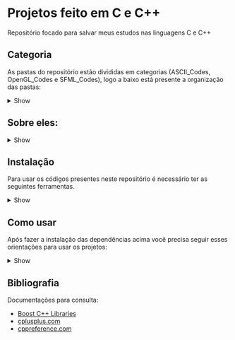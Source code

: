 # Projetos feito em C e C++

Repositório focado para salvar meus estudos nas linguagens C e C++

## Categoria

As pastas do repositório estão divididas em categorias (ASCII_Codes, OpenGL_Codes e SFML_Codes), logo a baixo está presente a organização das pastas:
<details><summary>Show</summary>

```bash

    ├── ASCII_Codes
    │   ├── Cubo3DASCII
    │   ├── dotenv
    │   ├── ExpressoesNumericas
    │   ├── Natal code
    │   ├── PenduloDuploASCII
    │   ├── RGB_Terminal 
    │   ├── SnakeGame
    │   ├── Tic-Tac-Toe
    │   └── termtetris
    ├── OpenGL_Codes
    │   ├── Esfera3DOpenGL
    │   ├── Torus3DOpenGL
    │   └── TrianguloOpenGL
    └── SFML_Codes
        ├── BlackHole_Newtonian
        └── PenduloDuplo_SFML
```

</details>


## Sobre eles:

<details><summary>Show</summary>

**ASCII Codes**

- Cubo3DASCII é um cubo feito em C++ sendo feito o plot em modo texto. Foi feito no Linux.
  - OBS: Este projeto foi feito com base no vídeo do canal [Servet Guinarogiu](https://youtu.be/p09i_hoFdd0) para praticar C++.

- dotenv é um projeto com duas funções, gera uma chave de API aleatória (key.cpp), lê o arquivo .env e mostra na tela as variáveis de ambiente (env_read.cpp), no caso API_KEY no .env de exemplo. Foi feito em C++.

- ExpressoesNumericas é uma calculadora de expressões algébricas, resolve expressões com adição, subtração, multiplicação, divisão e potência e pode usar parênteses para separar melhor a ordem da resolução. Foi feito em C++.
  - OBS: Este projeto foi feito com base no desafio 14 do site [OsProgramadores](https://osprogramadores.com/), caso queira conhecer os [Desafios](https://osprogramadores.com/desafios/) fique a vontade.

- Tic-Tac-Toe é o jogo da velha feito em C++ usando classes (uma tentativa de classe abstrata). Foi feito no Linux.

- Natal code é uma árvore de Natal feita em C. Foi feito no Windows e testada no Linux.

- PenduloDuploASCII é uma simulação do movimento caótico de um pêndulo duplo, seu plot é em modo texto (ASCII). Foi feito no Linux.
  - OBS: Esta simulação foi feita com base no código do [DinoZ1729](https://github.com/DinoZ1729/Double-Pendulum) para estudar sobre simulações de movimentos caóticos e praticar C++.

- RGB_Terminal é um suporte para imagens para o terminal. Foi feito em C++ no Linux.
  - OBS: Este suporte foi feito com base no vídeo [_3D ASCII with Colors_](https://youtu.be/M-sIyi9VMSU) do canal [Tsoding Daily](https://www.youtube.com/@TsodingDaily).

- SnakeGame é o jogo da cobrinha feito em C. Foi feito no Linux.

**OpenGL Codes**

- Esfera3DOpenGL é uma esfera feita em C++ usando a biblioteca OpenGL e o Glut. Foi feito no Linux.

- Torus3DOpenGL é uma toróide feita em C++ usando a biblioteca OpenGL e o Glut. Foi feito no Linux.

- TrianguloOpenGL é um triângulo colorido feito em C++ usando a biblioteca OpenGL e o Glut. Foi feito no Linux.

**SFML Codes**

- PenduloDuplo_SFML é uma simulação de um pêndulo duplo, seu plot foi feito utilizando a biblioteca do SFML. Foi feito no sistema operacional Debian em C++.

</details>

## Instalação

Para usar os códigos presentes neste repositório é necessário ter as seguintes ferramentas.

<details><summary>Show</summary>


- O OpenGL e o Glut estão disponíveis no site:

```
https://www.khronos.org/opengl/wiki/Getting_Started
https://www.opengl.org/resources/libraries/glut/glut_downloads.php
```

- O SFML está disponível no link:

```
https://www.sfml-dev.org/
```

- Instalação no Linux para as ferramentas do C e C++ (Debian):

```
sudo apt install cmake make gcc g++
```

- Instalação no Windows para as ferramentas do C e C++:

No Windows use o MinGW e instale o gcc, g++, cmake e make, o link do site:

```
https://www.mingw-w64.org/
```

</details>

## Como usar

Após fazer a instalação das dependências acima você precisa seguir esses orientações para usar os projetos:


<details><summary>Show</summary>


Para os projetos com CMakeLists.txt é só rodar o comando:
```
cmake -B build
cd build/
make
./Nome_do_Executável
```

Para os projetos com Makefile é só rodar o comando:
```
make run
```
Ou abra o arquivo Makefile e veja quais os comandos existem e teste cada um.

</details>

## Bibliografia

Documentações para consulta:

 - [Boost C++ Libraries](https://www.boost.org/)
 - [cplusplus.com](https://cplusplus.com/)
 - [cppreference.com](https://pt.cppreference.com/w/P%C3%A1gina_principal)
